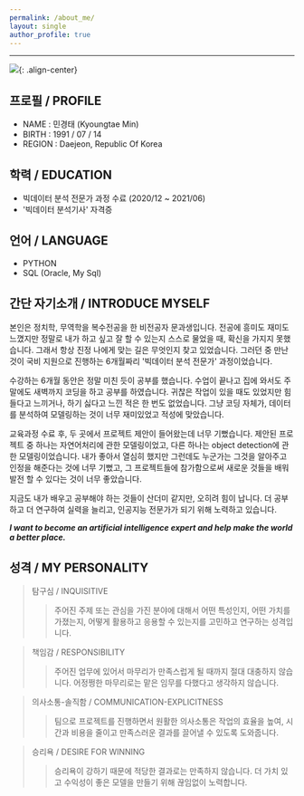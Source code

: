 ```yaml
---
permalink: /about_me/
layout: single
author_profile: true
---
```



-----
![]({{site.baseurl}}/assets/images/profile.jpg){: .align-center}


**프로필 / PROFILE**
-----
- NAME : 민경태 (Kyoungtae Min)
- BIRTH : 1991 / 07 / 14
- REGION : Daejeon, Republic Of Korea


**학력 / EDUCATION**
-----
- 빅데이터 분석 전문가 과정 수료 (2020/12 ~ 2021/06)
- '빅데이터 분석기사' 자격증


**언어 / LANGUAGE**
-----
- PYTHON
- SQL (Oracle, My Sql)


**간단 자기소개 / INTRODUCE MYSELF**
-----
본인은 정치학, 무역학을 복수전공을 한 비전공자 문과생입니다. 전공에 흥미도 재미도 느꼈지만 정말로 내가 하고 싶고 잘 할 수 있는지 스스로 물었을 때, 확신을 가지지 못했습니다. 그래서 항상 진정 나에게 맞는 길은 무엇인지 찾고 있었습니다. 그러던 중 만난 것이 국비 지원으로 진행하는 6개월짜리 '빅데이터 분석 전문가' 과정이었습니다.

수강하는 6개월 동안은 정말 미친 듯이 공부를 했습니다. 수업이 끝나고 집에 와서도 주말에도 새벽까지 코딩을 하고 공부를 하였습니다. 귀찮은 작업이 있을 때도 있었지만 힘들다고 느끼거나, 하기 싫다고 느낀 적은 한 번도 없었습니다. 그냥 코딩 자체가, 데이터를 분석하여 모델링하는 것이 너무 재미있었고 적성에 맞았습니다.

교육과정 수료 후, 두 곳에서 프로젝트 제안이 들어왔는데 너무 기뻤습니다. 제안된 프로젝트 중 하나는 자연어처리에 관한 모델링이었고, 다른 하나는 object detection에 관한 모델링이었습니다. 내가 좋아서 열심히 했지만 그런데도 누군가는 그것을 알아주고 인정을 해준다는 것에 너무 기뻤고, 그 프로젝트들에 참가함으로써 새로운 것들을 배워 발전 할 수 있다는 것이 너무 좋았습니다.

지금도 내가 배우고 공부해야 하는 것들이 산더미 같지만, 오히려 힘이 납니다. 더 공부하고 더 연구하여 실력을 늘리고, 인공지능 전문가가 되기 위해 노력하고 있습니다.

***I want to become an artificial intelligence expert and help make the world a better place.***


**성격 / MY PERSONALITY**
-----
> 탐구심 / INQUISITIVE
>> 주어진 주제 또는 관심을 가진 분야에 대해서 어떤 특성인지, 어떤 가치를 가졌는지, 어떻게 활용하고 응용할 수 있는지를 고민하고 연구하는 성격입니다.

> 책임감 / RESPONSIBILITY
>> 주어진 업무에 있어서 마무리가 만족스럽게 될 때까지 절대 대충하지 않습니다. 어정쩡한 마무리로는 맡은 임무를 다했다고 생각하지 않습니다.

> 의사소통-솔직함 / COMMUNICATION-EXPLICITNESS
>> 팀으로 프로젝트를 진행하면서 원활한 의사소통은 작업의 효율을 높여, 시간과 비용을 줄이고 만족스러운 결과를 끌어낼 수 있도록 도와줍니다.

> 승리욕 / DESIRE FOR WINNING
>> 승리욕이 강하기 때문에 적당한 결과로는 만족하지 않습니다. 더 가치 있고 수익성이 좋은 모델을 만들기 위해 끊임없이 노력합니다.